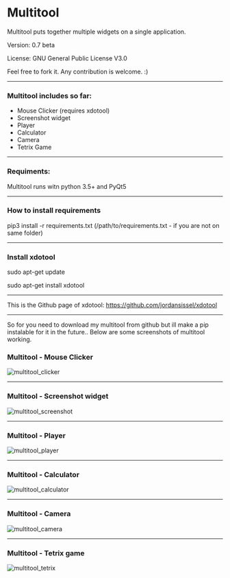 # Multitool

Multitool puts together multiple widgets on a single application.

Version: 0.7 beta

License: GNU General Public License V3.0

Feel free to fork it. Any contribution is welcome. :)

----------------------------------------------------------------

### Multitool includes so far:
- Mouse Clicker (requires xdotool) 
- Screenshot widget 
- Player 
- Calculator 
- Camera 
- Tetrix Game

----------------------------------------------------------------
### Requiments:

Multitool runs witn python 3.5+ and PyQt5
 
----------------------------------------------------------------
### How to install requirements

pip3 install -r requirements.txt (/path/to/requirements.txt - if you are not on same folder)

----------------------------------------------------------------
### Install xdotool
sudo apt-get update 

sudo apt-get install xdotool

----------------------------------------------------------------
This is the Github page of xdotool: https://github.com/jordansissel/xdotool

----------------------------------------------------------------
So for you need to download my multitool from github but ill make a pip instalable for it in the future..
Below are some screenshots of multitool working.

### Multitool - Mouse Clicker
![multitool_clicker](https://user-images.githubusercontent.com/26487160/35359442-de5b1c5e-0138-11e8-9a53-06a6e92e3afb.jpg)

----------------------------------------------------------------
### Multitool - Screenshot widget
![multitool_screenshot](https://user-images.githubusercontent.com/26487160/35361424-166343ae-0140-11e8-9fb6-9050b496b8a1.jpg)

----------------------------------------------------------------
### Multitool - Player
![multitool_player](https://user-images.githubusercontent.com/26487160/35361450-289112e0-0140-11e8-811b-63db8ad12db2.jpg)

----------------------------------------------------------------
### Multitool - Calculator
![multitool_calculator](https://user-images.githubusercontent.com/26487160/35361472-383ea5f4-0140-11e8-8c90-585451a9b064.jpg)

----------------------------------------------------------------
### Multitool - Camera
![multitool_camera](https://user-images.githubusercontent.com/26487160/35361482-4316d514-0140-11e8-89f8-72d4bf2fad6d.jpg)

----------------------------------------------------------------
### Multitool - Tetrix game
![multitool_tetrix](https://user-images.githubusercontent.com/26487160/35361493-519976b4-0140-11e8-8918-dd29c7bd8809.jpg)

